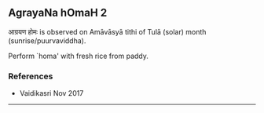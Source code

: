 ## AgrayaNa hOmaH 2

आग्रयण होमः is observed on Amāvāsyā tithi of Tulā (solar) month (sunrise/puurvaviddha).

Perform `homa' with fresh rice from paddy.
### References
* Vaidikasri Nov 2017

---
